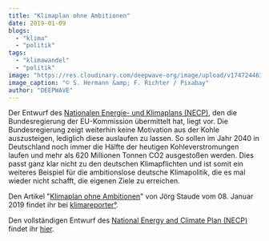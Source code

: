 ```yaml
---
title: "Klimaplan ohne Ambitionen"
date: 2019-01-09
blogs: 
  - "klima"
  - "politik"
tags: 
  - "klimawandel"
  - "politik"
image: "https://res.cloudinary.com/deepwave-org/image/upload/v1747244630/deepwave.org/Windkraftwerk_Nebel_Pixabay.jpg"
image_caption: "© S. Hermann &amp; F. Richter / Pixabay"
author: "DEEPWAVE"
---
```


Der Entwurf des [Nationalen Energie- und Klimaplans (NECP)](https://www.bmwi.de/Redaktion/DE/Textsammlungen/Energie/necp.html), den die Bundesregierung der EU-Kommission übermittelt hat, liegt vor. Die Bundesregierung zeigt weiterhin keine Motivation aus der Kohle auszusteigen, lediglich diese auslaufen zu lassen. So sollen im Jahr 2040 in Deutschland noch immer die Hälfte der heutigen Kohleverstromungen laufen und mehr als 620 Millionen Tonnen CO2 ausgestoßen werden. Dies passt ganz klar nicht zu den deutschen Klimapflichten und ist somit ein weiteres Beispiel für die ambitionslose deutsche Klimapolitik, die es mal wieder nicht schafft, die eigenen Ziele zu erreichen.

Den Artikel "[Klimaplan ohne Ambitionen](https://www.klimareporter.de/deutschland/klimaplan-ohne-ambitionen)" von Jörg Staude vom 08. Januar 2019 findet ihr bei [klimareporter°](https://www.klimareporter.de/).

Den vollständigen Entwurf des [National Energy and Climate Plan (NECP)](https://www.bmwi.de/Redaktion/DE/Textsammlungen/Energie/necp.html) findet ihr [hier](https://www.bmwi.de/Redaktion/DE/Downloads/E/entwurf-des-integrierten-nationalen-energie-und-klimaplans.pdf?__blob=publicationFile&v=4).
